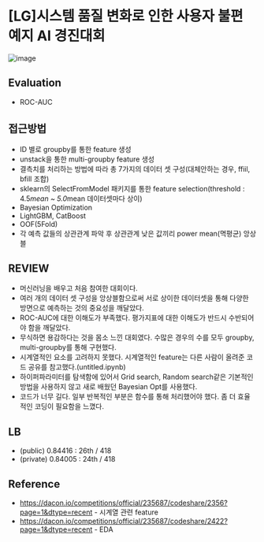 # [LG]시스템 품질 변화로 인한 사용자 불편 예지 AI 경진대회
![image](https://user-images.githubusercontent.com/77089771/147881517-27f0243d-1434-4ae1-8863-2d53da3423bd.png)
## Evaluation
* ROC-AUC
## 접근방법
* ID 별로 groupby를 통한 feature 생성
* unstack을 통한 multi-groupby feature 생성
* 결측치를 처리하는 방법에 따라 총 7가지의 데이터 셋 구성(대체안하는 경우, ffiil, bfill 조합)
* sklearn의 SelectFromModel 패키지를 통한 feature selection(threshold : 4.5*mean ~ 5.0*mean 데이터셋마다 상이)
* Bayesian Optimization
* LightGBM, CatBoost
* OOF(5Fold)
* 각 예측 값들의 상관관계 파악 후 상관관계 낮은 값끼리 power mean(멱평균) 앙상블
## REVIEW
* 머신러닝을 배우고 처음 참여한 대회이다.
* 여러 개의 데이터 셋 구성을 앙상블함으로써 서로 상이한 데이터셋을 통해 다양한 방면으로 예측하는 것의 중요성을 깨달았다.
* ROC-AUC에 대한 이해도가 부족했다. 평가지표에 대한 이해도가 반드시 수반되어야 함을 깨달았다.
* 무식하면 용감하다는 것을 몸소 느낀 대회였다. 수많은 경우의 수를 모두 groupby, multi-groupby를 통해 구현했다.
* 시계열적인 요소를 고려하지 못했다. 시계열적인 feature는 다른 사람이 올려준 코드 공유를 참고했다.(untitled.ipynb)
* 하이퍼파라미터를 탐색함에 있어서 Grid search, Random search같은 기본적인 방법을 사용하지 않고 새로 배웠던 Bayesian Opt를 사용했다.
* 코드가 너무 길다. 일부 반복적인 부분은 함수를 통해 처리했어야 했다. 좀 더 효율적인 코딩이 필요함을 느꼈다.
## LB
* (public) 0.84416 : 26th / 418
* (private) 0.84005 : 24th / 418
## Reference
* https://dacon.io/competitions/official/235687/codeshare/2356?page=1&dtype=recent - 시계열 관련 feature
* https://dacon.io/competitions/official/235687/codeshare/2422?page=1&dtype=recent - EDA
